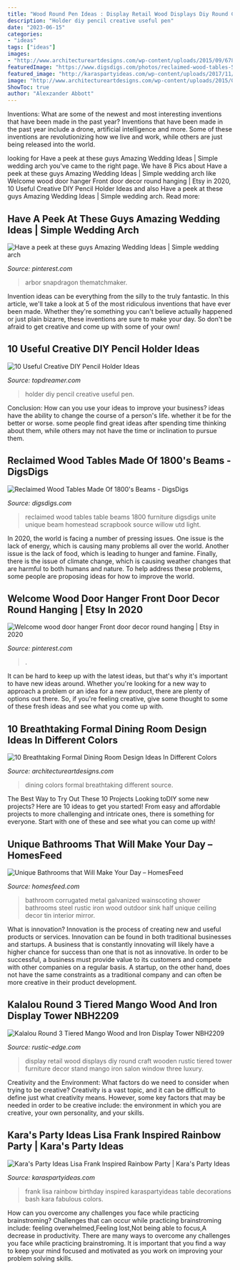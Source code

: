 ```yaml
---
title: "Wood Round Pen Ideas : Display Retail Wood Displays Diy Round Craft Wooden Rustic Tiered Tower Furniture Decor Stand Mango Iron Salon Window Three Luxury"
description: "Holder diy pencil creative useful pen"
date: "2023-06-15"
categories:
- "ideas"
tags: ["ideas"]
images:
- "http://www.architectureartdesigns.com/wp-content/uploads/2015/09/678-630x460.jpg"
featuredImage: "https://www.digsdigs.com/photos/reclaimed-wood-tables-5-554x831.jpg"
featured_image: "http://karaspartyideas.com/wp-content/uploads/2017/11/Lisa-Frank-Inspired-Rainbow-Party-via-Karas-Party-Ideas-KarasPartyIdeas.com24.jpg"
image: "http://www.architectureartdesigns.com/wp-content/uploads/2015/09/678-630x460.jpg"
ShowToc: true
author: "Alexzander Abbott"
---
```



Inventions: What are some of the newest and most interesting inventions that have been made in the past year?
Inventions that have been made in the past year include a drone, artificial intelligence and more. Some of these inventions are revolutionizing how we live and work, while others are just being released into the world.

	

		
looking for Have a peek at these guys Amazing Wedding Ideas | Simple wedding arch you've came to the right page. We have 8 Pics about Have a peek at these guys Amazing Wedding Ideas | Simple wedding arch like Welcome wood door hanger Front door decor round hanging | Etsy in 2020, 10 Useful Creative DIY Pencil Holder Ideas and also Have a peek at these guys Amazing Wedding Ideas | Simple wedding arch. Read more:
		
    
## Have A Peek At These Guys Amazing Wedding Ideas | Simple Wedding Arch

<img loading=lazy src="https://i.pinimg.com/736x/ae/1e/0f/ae1e0f8c47aa157872e52549153ab71e.jpg" onerror="this.onerror=null;this.src='https://tse4.mm.bing.net/th?id=OIP.D-d7WjWHBm46eCyCl4qJPwHaLH&amp;pid=15.1';" alt="Have a peek at these guys Amazing Wedding Ideas | Simple wedding arch">

_Source: pinterest.com_

>arbor snapdragon thematchmaker. 

	

Invention ideas can be everything from the silly to the truly fantastic. In this article, we'll take a look at 5 of the most ridiculous inventions that have ever been made. Whether they're something you can't believe actually happened or just plain bizarre, these inventions are sure to make your day. So don't be afraid to get creative and come up with some of your own!

    
## 10 Useful Creative DIY Pencil Holder Ideas

<img loading=lazy src="http://www.topdreamer.com/wp-content/uploads/2013/03/DIY-Pencil-Holder-4.jpg" onerror="this.onerror=null;this.src='https://tse1.mm.bing.net/th?id=OIP._9HdfAFQnf8B4ZG41iUlUAHaLD&amp;pid=15.1';" alt="10 Useful Creative DIY Pencil Holder Ideas">

_Source: topdreamer.com_

>holder diy pencil creative useful pen. 

	

Conclusion: How can you use your ideas to improve your business?
ideas have the ability to change the course of a person's life. whether it be for the better or worse. some people find great ideas after spending time thinking about them, while others may not have the time or inclination to pursue them.

    
## Reclaimed Wood Tables Made Of 1800&#039;s Beams - DigsDigs

<img loading=lazy src="https://www.digsdigs.com/photos/reclaimed-wood-tables-5-554x831.jpg" onerror="this.onerror=null;this.src='https://tse2.mm.bing.net/th?id=OIP.5Xn2djFu-uwc3ibUxv99fAHaLH&amp;pid=15.1';" alt="Reclaimed Wood Tables Made Of 1800&#039;s Beams - DigsDigs">

_Source: digsdigs.com_

>reclaimed wood tables table beams 1800 furniture digsdigs unite unique beam homestead scrapbook source willow utd light. 

	

In 2020, the world is facing a number of pressing issues. One issue is the lack of energy, which is causing many problems all over the world. Another issue is the lack of food, which is leading to hunger and famine. Finally, there is the issue of climate change, which is causing weather changes that are harmful to both humans and nature. To help address these problems, some people are proposing ideas for how to improve the world.

    
## Welcome Wood Door Hanger Front Door Decor Round Hanging | Etsy In 2020

<img loading=lazy src="https://i.pinimg.com/736x/73/36/70/73367016c8938f4555166073d6f14721.jpg" onerror="this.onerror=null;this.src='https://tse3.mm.bing.net/th?id=OIP.MTKbragbl44KUyHjr03pxQHaJ3&amp;pid=15.1';" alt="Welcome wood door hanger Front door decor round hanging | Etsy in 2020">

_Source: pinterest.com_

>. 

	

It can be hard to keep up with the latest ideas, but that's why it's important to have new ideas around. Whether you're looking for a new way to approach a problem or an idea for a new product, there are plenty of options out there. So, if you're feeling creative, give some thought to some of these fresh ideas and see what you come up with.

    
## 10 Breathtaking Formal Dining Room Design Ideas In Different Colors

<img loading=lazy src="http://www.architectureartdesigns.com/wp-content/uploads/2015/09/678-630x460.jpg" onerror="this.onerror=null;this.src='https://tse2.mm.bing.net/th?id=OIP.PohSwS_cDskGrs4YFTE5MgHaFa&amp;pid=15.1';" alt="10 Breathtaking Formal Dining Room Design Ideas In Different Colors">

_Source: architectureartdesigns.com_

>dining colors formal breathtaking different source. 

	

The Best Way to Try Out These 10 Projects
Looking toDIY some new projects? Here are 10 ideas to get you started! From easy and affordable projects to more challenging and intricate ones, there is something for everyone. Start with one of these and see what you can come up with!

    
## Unique Bathrooms That Will Make Your Day – HomesFeed

<img loading=lazy src="http://homesfeed.com/wp-content/uploads/2015/03/white-standing-sink-brown-stone-mosaic-flooring-wood-half-wall-grey-iron-half-lower-wall-natural-bathroom-wood-ceiling-unique-octagon-mirror-with-bronze-frame.jpg" onerror="this.onerror=null;this.src='https://tse3.mm.bing.net/th?id=OIP.iMSjJZFkydBE-FvcbI41SgHaJ4&amp;pid=15.1';" alt="Unique Bathrooms that Will Make Your Day – HomesFeed">

_Source: homesfeed.com_

>bathroom corrugated metal galvanized wainscoting shower bathrooms steel rustic iron wood outdoor sink half unique ceiling decor tin interior mirror. 

	

What is innovation?
Innovation is the process of creating new and useful products or services. Innovation can be found in both traditional businesses and startups. A business that is constantly innovating will likely have a higher chance for success than one that is not as innovative. In order to be successful, a business must provide value to its customers and compete with other companies on a regular basis. A startup, on the other hand, does not have the same constraints as a traditional company and can often be more creative in their product development.

    
## Kalalou Round 3 Tiered Mango Wood And Iron Display Tower NBH2209

<img loading=lazy src="http://cdn.shopify.com/s/files/1/1386/1639/products/NBH2209-hr_grande.jpg?v=1488852311" onerror="this.onerror=null;this.src='https://tse1.mm.bing.net/th?id=OIP.4lxkoaxaXUGFKwp0xmpH6QAAAA&amp;pid=15.1';" alt="Kalalou Round 3 Tiered Mango Wood and Iron Display Tower NBH2209">

_Source: rustic-edge.com_

>display retail wood displays diy round craft wooden rustic tiered tower furniture decor stand mango iron salon window three luxury. 

	

Creativity and the Environment: What factors do we need to consider when trying to be creative?
Creativity is a vast topic, and it can be difficult to define just what creativity means. However, some key factors that may be needed in order to be creative include: the environment in which you are creative, your own personality, and your skills.

    
## Kara&#039;s Party Ideas Lisa Frank Inspired Rainbow Party | Kara&#039;s Party Ideas

<img loading=lazy src="http://karaspartyideas.com/wp-content/uploads/2017/11/Lisa-Frank-Inspired-Rainbow-Party-via-Karas-Party-Ideas-KarasPartyIdeas.com24.jpg" onerror="this.onerror=null;this.src='https://tse3.mm.bing.net/th?id=OIP.bxc3z_KG8GvJ13_uJs8aZgDMEy&amp;pid=15.1';" alt="Kara&#039;s Party Ideas Lisa Frank Inspired Rainbow Party | Kara&#039;s Party Ideas">

_Source: karaspartyideas.com_

>frank lisa rainbow birthday inspired karaspartyideas table decorations bash kara fabulous colors. 

	

How can you overcome any challenges you face while practicing brainstroming?
Challenges that can occur while practicing brainstroming include: feeling overwhelmed,Feeling lost,Not being able to focus,A decrease in productivity. There are many ways to overcome any challenges you face while practicing brainstroming. It is important that you find a way to keep your mind focused and motivated as you work on improving your problem solving skills.

